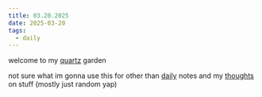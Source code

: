 ```yaml
---
title: 03.20.2025
date: 2025-03-20
tags:
  - daily
---
```

welcome to my [quartz](https://quartz.jzhao.xyz) garden 

not sure what im gonna use this for other than [daily](/daily) notes and my [thoughts](/thoughts) on stuff (mostly just random yap)

